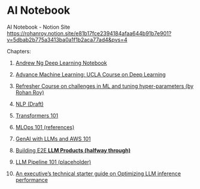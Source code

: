 # AI Notebook
AI Notebook - Notion Site
https://rohanroy.notion.site/e81b17fce2394184afaa644b91b7e901?v=5dbab2b775a3413ba0a1f1b2aca77ad4&pvs=4

Chapters: 
1. [Andrew Ng Deep Learning Notebook]([url](https://www.notion.so/rohanroy/AndrewNG-Deep-Learning-Notebook-7f6617bc9bcc4fe191f6217d434b742e?pvs=4))

2. [Advance Machine Learning: UCLA Course on Deep Learning](https://www.notion.so/Advance-Machine-Learning-UCLA-Course-on-Deep-Learning-1333afd85f8080dca6add3c37bc788ba?pvs=21)

3. [Refresher Course on challenges in ML and tuning hyper-parameters (by Rohan Roy)](https://www.notion.so/Refresher-Course-on-challenges-in-ML-and-tuning-hyper-parameters-by-Rohan-Roy-3b7e5940b25f4829951a29d67622d1c1?pvs=21)

4. [NLP (Draft)](https://www.notion.so/NLP-Draft-df77ff93928040cf956f045d0f0b163f?pvs=21)

5. [Transformers 101](https://www.notion.so/Transformers-101-aa95d6a58cee4048bf4745c25b5b2d5e?pvs=21)

6. [MLOps 101 (references)](https://www.notion.so/MLOps-101-references-9b32516c0df0426ea1571674ed81f5bb?pvs=21)

7. [GenAI with LLMs and AWS 101](https://www.notion.so/GenAI-with-LLMs-and-AWS-101-f654e6742da3452fb618fc0c64e15593?pvs=21)

8. [Building E2E **LLM Products (halfway through)**](https://www.notion.so/Building-E2E-LLM-Products-halfway-through-469b93805d36448493b02a638d10e7f2?pvs=21)

9. [LLM Pipeline 101 (placeholder)](https://www.notion.so/LLM-Pipeline-101-placeholder-02bf2604bb8e4d3c9c26a512d2345bdb?pvs=21)

10. [An executive’s technical starter guide on Optimizing LLM inference performance](https://www.notion.so/An-executive-s-technical-starter-guide-on-Optimizing-LLM-inference-performance-f8fb10c1655a412880a4042dbeefe324?pvs=21)
